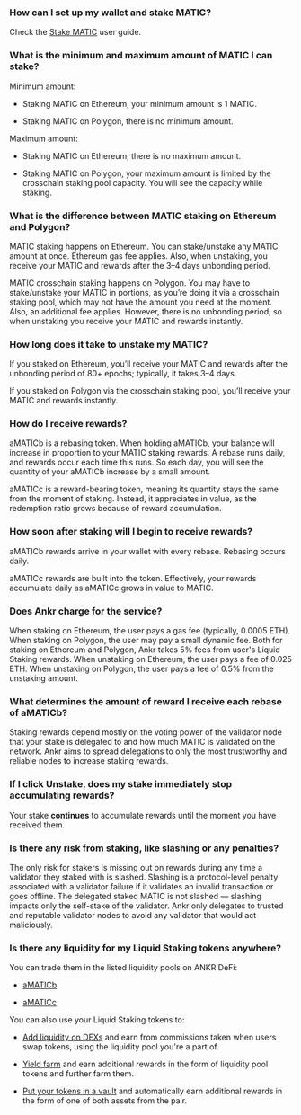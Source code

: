 ### How can I set up my wallet and stake MATIC?

Check the [Stake MATIC](https://www.ankr.com/docs/staking/liquid-staking/matic/stake/) user guide.

### What is the minimum and maximum amount of MATIC I can stake?

Minimum amount:

* Staking MATIC on Ethereum, your minimum amount is 1 MATIC.

* Staking MATIC on Polygon, there is no minimum amount.

Maximum amount:

* Staking MATIC on Ethereum, there is no maximum amount.

* Staking MATIC on Polygon, your maximum amount is limited by the crosschain staking pool capacity. You will see the capacity while staking.

### What is the difference between MATIC staking on Ethereum and Polygon?

MATIC staking happens on Ethereum. You can stake/unstake any MATIC amount at once. Ethereum gas fee applies. Also, when unstaking, you receive your MATIC and rewards after the 3–4 days unbonding period.  

  

MATIC crosschain staking happens on Polygon. You may have to stake/unstake your MATIC in portions, as you’re doing it via a crosschain staking pool, which may not have the amount you need at the moment. Also, an additional fee applies. However, there is no unbonding period, so when unstaking you receive your MATIC and rewards instantly.

### How long does it take to unstake my MATIC?

If you staked on Ethereum, you’ll receive your MATIC and rewards after the unbonding period of 80+ epochs; typically, it takes 3–4 days.  

  

If you staked on Polygon via the crosschain staking pool, you’ll receive your MATIC and rewards instantly.

### How do I receive rewards?

aMATICb is a rebasing token. When holding aMATICb, your balance will increase in proportion to your MATIC staking rewards. A rebase runs daily, and rewards occur each time this runs. So each day, you will see the quantity of your aMATICb increase by a small amount.  

  

aMATICc is a reward-bearing token, meaning its quantity stays the same from the moment of staking. Instead, it appreciates in value, as the redemption ratio grows because of reward accumulation.

### How soon after staking will I begin to receive rewards?

aMATICb rewards arrive in your wallet with every rebase. Rebasing occurs daily.  

  

aMATICc rewards are built into the token. Effectively, your rewards accumulate daily as aMATICc grows in value to MATIC.

### Does Ankr charge for the service?

When staking on Ethereum, the user pays a gas fee (typically, 0.0005 ETH). When staking on Polygon, the user may pay a small dynamic fee. Both for staking on Ethereum and Polygon, Ankr takes 5% fees from user's Liquid Staking rewards. When unstaking on Ethereum, the user pays a fee of 0.025 ETH. When unstaking on Polygon, the user pays a fee of 0.5% from the unstaking amount.

### What determines the amount of reward I receive each rebase of aMATICb?

Staking rewards depend mostly on the voting power of the validator node that your stake is delegated to and how much MATIC is validated on the network. Ankr aims to spread delegations to only the most trustworthy and reliable nodes to increase staking rewards.

### If I click Unstake, does my stake immediately stop accumulating rewards?

Your stake **continues** to accumulate rewards until the moment you have received them.

### Is there any risk from staking, like slashing or any penalties?

The only risk for stakers is missing out on rewards during any time a validator they staked with is slashed. Slashing is a protocol-level penalty associated with a validator failure if it validates an invalid transaction or goes offline. The delegated staked MATIC is not slashed — slashing impacts only the self-stake of the validator. Ankr only delegates to trusted and reputable validator nodes to avoid any validator that would act maliciously.

### Is there any liquidity for my Liquid Staking tokens anywhere?

You can trade them in the listed liquidity pools on ANKR DeFi:

* [aMATICb](https://www.ankr.com/staking/defi/?assets=aMATICb)

* [aMATICc](https://www.ankr.com/staking/defi/?assets=aMATICc)

You can also use your Liquid Staking tokens to:

* [Add liquidity on DEXs](https://www.ankr.com/docs/staking/defi/liquidity-pools/) and earn from commissions taken when users swap tokens, using the liquidity pool you're a part of.

* [Yield farm](https://www.ankr.com/docs/staking/defi/yield-farming/) and earn additional rewards in the form of liquidity pool tokens and further farm them.

* [Put your tokens in a vault](https://www.ankr.com/docs/staking/defi/vaults/) and automatically earn additional rewards in the form of one of both assets from the pair.
